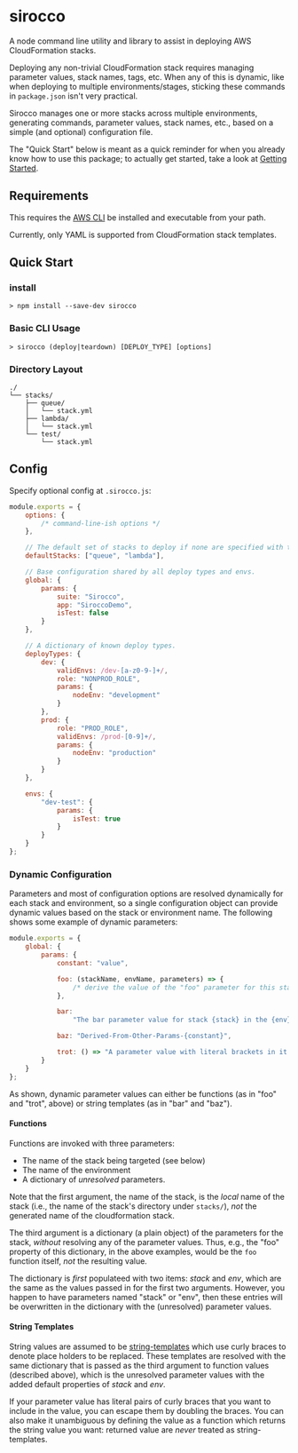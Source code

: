 # sirocco

A node command line utility and library to assist in deploying AWS CloudFormation stacks.

Deploying any non-trivial CloudFormation stack requires managing parameter values,
stack names, tags, etc. When any of this is dynamic, like when deploying to multiple
environments/stages, sticking these commands in `package.json` isn't very practical.

Sirocco manages one or more stacks across multiple environments, generating commands,
parameter values, stack names, etc., based on a simple (and optional) configuration
file.

The "Quick Start" below is meant as a quick reminder for when you already know how to
use this package; to actually get started, take a look at [Getting Started](docs/getting-started.md).

## Requirements

This requires the [AWS CLI](https://docs.aws.amazon.com/cli/latest/userguide/cli-chap-install.html)
be installed and executable from your path.

Currently, only YAML is supported from CloudFormation stack templates.

## Quick Start

### install

```console
> npm install --save-dev sirocco
```

### Basic CLI Usage

```console
> sirocco (deploy|teardown) [DEPLOY_TYPE] [options]
```

### Directory Layout

```ASCII
./
└── stacks/
    ├── queue/
    │   └── stack.yml
    ├── lambda/
    │   └── stack.yml
    └── test/
        └── stack.yml
```

## Config

Specify optional config at `.sirocco.js`:

```js
module.exports = {
    options: {
        /* command-line-ish options */
    },

    // The default set of stacks to deploy if none are specified with the --stacks option.
    defaultStacks: ["queue", "lambda"],

    // Base configuration shared by all deploy types and envs.
    global: {
        params: {
            suite: "Sirocco",
            app: "SiroccoDemo",
            isTest: false
        }
    },

    // A dictionary of known deploy types.
    deployTypes: {
        dev: {
            validEnvs: /dev-[a-z0-9-]+/,
            role: "NONPROD_ROLE",
            params: {
                nodeEnv: "development"
            }
        },
        prod: {
            role: "PROD_ROLE",
            validEnvs: /prod-[0-9]+/,
            params: {
                nodeEnv: "production"
            }
        }
    },

    envs: {
        "dev-test": {
            params: {
                isTest: true
            }
        }
    }
};
```

### Dynamic Configuration

Parameters and most of configuration options are resolved dynamically for each stack and environment, so a single
configuration object can provide dynamic values based on the stack or environment name. The following shows
some example of dynamic parameters:

```javascript
module.exports = {
    global: {
        params: {
            constant: "value",

            foo: (stackName, envName, parameters) => {
                /* derive the value of the "foo" parameter for this stack/env */
            },

            bar:
                "The bar parameter value for stack {stack} in the {env} environment",

            baz: "Derived-From-Other-Params-{constant}",

            trot: () => "A parameter value with literal brackets in it: {foo}"
        }
    }
};
```

As shown, dynamic parameter values can either be functions (as in "foo" and "trot", above) or string templates
(as in "bar" and "baz").

#### Functions

Functions are invoked with three parameters:

-   The name of the stack being targeted (see below)
-   The name of the environment
-   A dictionary of _unresolved_ parameters.

Note that the first argument, the name of the stack, is the _local_ name of the stack (i.e., the name of the stack's
directory under `stacks/`), _not_ the generated name of the cloudformation stack.

The third argument is a dictionary (a plain object) of the parameters for the stack, _without_ resolving any of
the parameter values. Thus, e.g., the "foo" property of this dictionary, in the above examples, would be the `foo` function
itself, _not_ the resulting value.

The dictionary is _first_ populateed with two items: _stack_ and _env_, which are the same as the values passed in for the first
two arguments. However, you happen to have parameters named "stack" or "env", then these entries will be overwritten in the dictionary
with the (unresolved) parameter values.

#### String Templates

String values are assumed to be [string-templates](https://www.npmjs.com/package/string-template) which use curly braces
to denote place holders to be replaced. These templates are resolved with the same dictionary that is passed as the third
argument to function values (described above), which is the unresolved parameter values with the added default properties
of _stack_ and _env_.

If your parameter value has literal pairs of curly braces that you want to include in the value, you can escape them by
doubling the braces. You can also make it unambiguous by defining the value as a function which returns the string value you
want: returned value are _never_ treated as string-templates.
